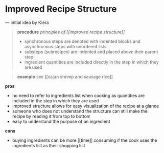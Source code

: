 # Improved Recipe Structure

&mdash; initial idea by Kiera

> **procedure** _principles of [[improved recipe structure]]_
>
> - synchronous steps are denoted with indented blocks and asynchronous steps with unordered lists
> - substeps (subrecipes) are indented and placed above their parent step
> - ingredient quantities are included directly in the step in which they are used

> **example** see [[cajun shrimp and sausage rice]]

**pros**

- no need to refer to ingredients list when cooking as quantities are included in the step in which they are used
- improved structure allows for easy visualization of the recipe at a glance
- someone who does not understand the structure can still make the recipe by reading it from top to bottom
- easy to understand the purpose of an ingredient

**cons**

- buying ingredients can be more [[time]] consuming if the cook uses the ingredients list as their shopping list
